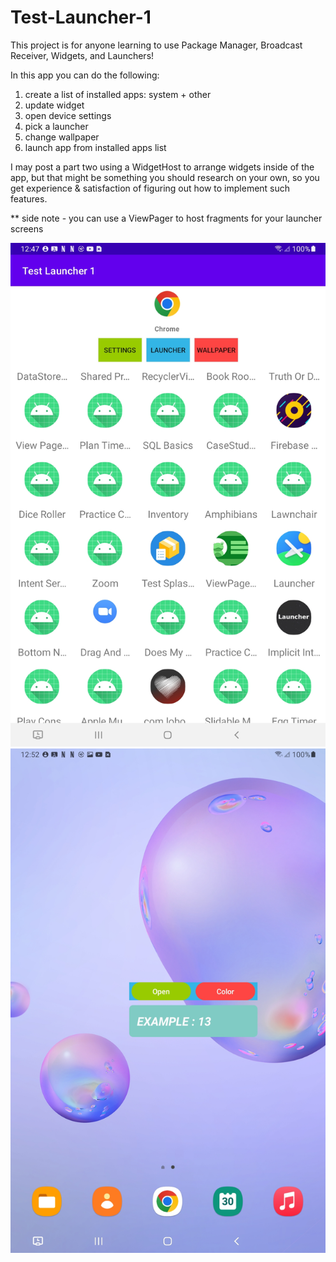 # Test-Launcher-1


This project is for anyone learning to use Package Manager, Broadcast Receiver, Widgets, and Launchers!

In this app you can do the following:

1) create a list of installed apps: system + other
2) update widget
3) open device settings
4) pick a launcher
5) change wallpaper
6) launch app from installed apps list

I may post a part two using a WidgetHost to arrange widgets inside of the app, but that might be something you should research on your own, so you get experience & satisfaction of figuring out how to implement such features. 

** side note - you can use a ViewPager to host fragments for your launcher screens

![alt text](https://github.com/codebyjames/Test-Launcher-1/blob/main/screenshot_launcher.jpg)
![alt text](https://github.com/codebyjames/Test-Launcher-1/blob/main/screenshot_widget.jpg)
